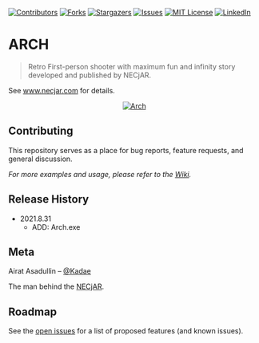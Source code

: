<!-- PROJECT SHIELDS -->
<!--
*** I'm using markdown "reference style" links for readability.
*** Reference links are enclosed in brackets [ ] instead of parentheses ( ).
*** See the bottom of this document for the declaration of the reference variables
*** for contributors-url, forks-url, etc. This is an optional, concise syntax you may use.
*** https://www.markdownguide.org/basic-syntax/#reference-style-links
-->
[![Contributors][contributors-shield]][contributors-url]
[![Forks][forks-shield]][forks-url]
[![Stargazers][stars-shield]][stars-url]
[![Issues][issues-shield]][issues-url]
[![MIT License][license-shield]][license-url]
[![LinkedIn][linkedin-shield]][linkedin-url]

# ARCH
> Retro First-person shooter with maximum fun and infinity story developed and published by NECjAR.

See www.necjar.com for details.

<p align="center">
  <a href="https://necjar.com/arch">
    <img src="https://necjar.com/j/materials/icons/icon-arch.jpg" alt="Arch" width="auto" height="auto" />
  </a>
</p>

## Contributing

This repository serves as a place for bug reports, feature requests, and general discussion.

_For more examples and usage, please refer to the [Wiki](https://wiki.necjar.com/Echo)._

## Release History

* 2021.8.31
    * ADD: Arch.exe

## Meta

Airat Asadullin – [@Kadae](https://twitter.com/Kadae)

The man behind the [NECjAR](https://necjar.com).

<!-- ROADMAP -->
## Roadmap

See the [open issues](https://github.com/NECjAR/ARCH/issues) for a list of proposed features (and known issues).

<!-- MARKDOWN LINKS & IMAGES -->
<!-- https://www.markdownguide.org/basic-syntax/#reference-style-links -->
[contributors-shield]: https://img.shields.io/github/contributors/NECjAR/ARCH.svg?style=for-the-badge
[contributors-url]: https://github.com/NECjAR/ARCH/graphs/contributors
[forks-shield]: https://img.shields.io/github/forks/NECjAR/ARCH.svg?style=for-the-badge
[forks-url]: https://github.com/NECjAR/ARCH/network/members
[stars-shield]: https://img.shields.io/github/stars/NECjAR/ARCH.svg?style=for-the-badge
[stars-url]: https://github.com/NECjAR/ARCH/stargazers
[issues-shield]: https://img.shields.io/github/issues/NECjAR/ARCH.svg?style=for-the-badge
[issues-url]: https://github.com/NECjAR/ARCH/issues
[license-shield]: https://img.shields.io/github/license/NECjAR/ARCH.svg?style=for-the-badge
[license-url]: https://github.com/NECjAR/ECHO/blob/main/LICENSE.txt
[linkedin-shield]: https://img.shields.io/badge/-LinkedIn-black.svg?style=for-the-badge&logo=linkedin&colorB=555
[linkedin-url]: https://linkedin.com/in/Kadae
[necjar]: https://necjar.com
[wiki]: https://wiki.necjar.com/Arch

